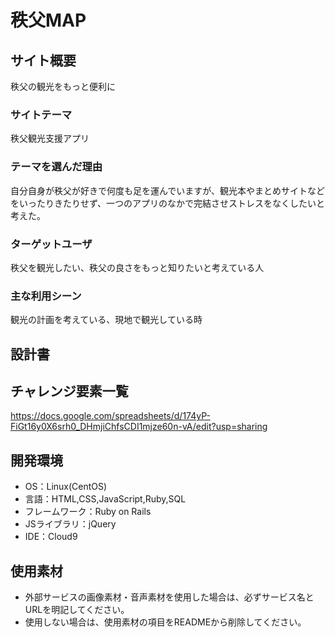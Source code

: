 # 秩父MAP

## サイト概要
秩父の観光をもっと便利に

### サイトテーマ
秩父観光支援アプリ

### テーマを選んだ理由
自分自身が秩父が好きで何度も足を運んでいますが、観光本やまとめサイトなどをいったりきたりせず、一つのアプリのなかで完結させストレスをなくしたいと考えた。

### ターゲットユーザ
秩父を観光したい、秩父の良さをもっと知りたいと考えている人

### 主な利用シーン
観光の計画を考えている、現地で観光している時

## 設計書


## チャレンジ要素一覧
https://docs.google.com/spreadsheets/d/174yP-FiGt16y0X6srh0_DHmjiChfsCDI1mjze60n-vA/edit?usp=sharing

## 開発環境
- OS：Linux(CentOS)
- 言語：HTML,CSS,JavaScript,Ruby,SQL
- フレームワーク：Ruby on Rails
- JSライブラリ：jQuery
- IDE：Cloud9

## 使用素材
- 外部サービスの画像素材・音声素材を使用した場合は、必ずサービス名とURLを明記してください。
- 使用しない場合は、使用素材の項目をREADMEから削除してください。